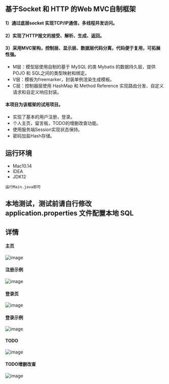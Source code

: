## 基于Socket 和 HTTP 的Web MVC自制框架
#### 1）通过底层socket 实现TCP/IP通信，多线程并发访问。

#### 2）实现了HTTP报文的接受、解析、生成、返回。

#### 3）采用MVC架构，控制层、显示层、数据层代码分离，代码便于复用，可拓展性强。
  * M层：模型层使用自制的基于 MySQL 的类 Mybatis 的数据持久层，提供 POJO 和 SQL之间的类型映射和绑定。
  * V层：模板为freemarker，封装单例渲染生成模板。
  * C层：控制器层使用 HashMap 和 Method Reference 实现路由分发、自定义请求和自定义响应封装。
#### 本项目为该框架的试用项目。
* 实现了基本的用户注册，登录。
* 个人主页，留言板，TODO的增删改查功能。
* 使用服务端Session实现状态保持。
* 密码加盐Hash存储。

## 运行环境
* Mac10.14  
* IDEA
* JDK12
```
运行Main.java即可
```

## 本地测试，测试前请自行修改 application.properties 文件配置本地 SQL

## 详情
#### 主页
![image](https://github.com/etlRlks/etlrlksMVC/blob/master/img/%E4%B8%BB%E9%A1%B5.png)
#### 注册示例
![image](https://github.com/etlRlks/etlrlksMVC/blob/master/img/%E6%B3%A8%E5%86%8C.png)
#### 登录页
![image](https://github.com/etlRlks/etlrlksMVC/blob/master/img/%E7%99%BB%E5%BD%95%E9%A1%B5.png)
#### 登录示例
![image](https://github.com/etlRlks/etlrlksMVC/blob/master/img/%E7%99%BB%E5%BD%95%E6%88%90%E5%8A%9F.png)
#### TODO
![image](https://github.com/etlRlks/etlrlksMVC/blob/master/img/TODO.png)
#### TODO增删改查
![image](https://github.com/etlRlks/etlrlksMVC/blob/master/img/TODO%E5%A2%9E%E5%88%A0%E6%94%B9%E6%9F%A5.gif)


